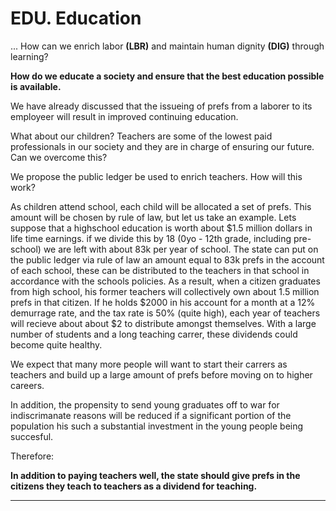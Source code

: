 # EDU. Education

... How can we enrich labor **(LBR)** and maintain human dignity **(DIG)** through learning?

**How do we educate a society and ensure that the best education possible is available.**

We have already discussed that the issueing of prefs from a laborer to its employeer will result in improved continuing education.

What about our children?  Teachers are some of the lowest paid professionals in our society and they are in charge of ensuring our future. Can we overcome this?

We propose the public ledger be used to enrich teachers.  How will this work?

As children attend school, each child will be allocated a set of prefs.  This amount will be chosen by rule of law, but let us take an example.  Lets suppose that a highschool education is worth about $1.5 million dollars in life time earnings.  if we divide this by 18 (0yo - 12th grade, including pre-school) we are left with about 83k per year of school. The state can put on the public ledger via rule of law an amount equal to 83k prefs in the account of each school, these can be distributed to the teachers in that school in accordance with the schools policies.  As a result, when a citizen graduates from high school, his former teachers will collectively own about 1.5 million prefs in that citizen.  If he holds $2000 in his account for a month at a 12% demurrage rate, and the tax rate is 50% (quite high), each year of teachers will recieve about about $2 to distribute amongst themselves.  With a large number of students and a long teaching carrer, these dividends could become quite healthy.

We expect that many more people will want to start their carrers as teachers and build up a large amount of prefs before moving on to higher careers.

In addition, the propensity to send young graduates off to war for indiscrimanate reasons will be reduced if a significant portion of the population his such a substantial investment in the young people being succesful.

Therefore:

**In addition to paying teachers well, the state should give prefs in the citizens they teach to teachers as a dividend for teaching.**

----------







